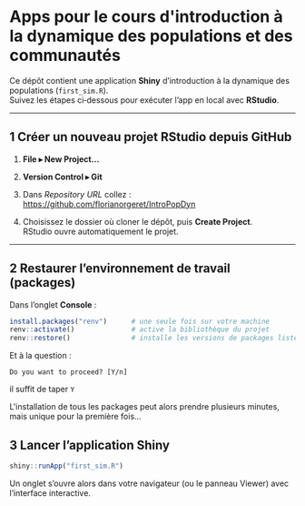 # Apps pour le cours d'introduction à la dynamique des populations et des communautés

Ce dépôt contient une application **Shiny** d’introduction à la dynamique des populations (`first_sim.R`).  
Suivez les étapes ci‑dessous pour exécuter l’app en local avec **RStudio**.

---

## 1 Créer un nouveau projet RStudio depuis GitHub

1. **File ▸ New Project…**  

2. **Version Control ▸ Git**  

3. Dans *Repository URL* collez :  https://github.com/florianorgeret/IntroPopDyn

4. Choisissez le dossier où cloner le dépôt, puis **Create Project**.  
RStudio ouvre automatiquement le projet.

---

## 2 Restaurer l’environnement de travail (packages)

Dans l’onglet **Console** :

```r
install.packages("renv")      # une seule fois sur votre machine
renv::activate()              # active la bibliothèque du projet
renv::restore()               # installe les versions de packages listées dans renv.lock
```

Et à la question :

```console
Do you want to proceed? [Y/n]
```

il suffit de taper `Y`

L'installation de tous les packages peut alors prendre plusieurs minutes, mais unique pour la première fois...

## 3 Lancer l’application Shiny

```r
shiny::runApp("first_sim.R")
```

Un onglet s’ouvre alors dans votre navigateur (ou le panneau Viewer) avec l’interface interactive.